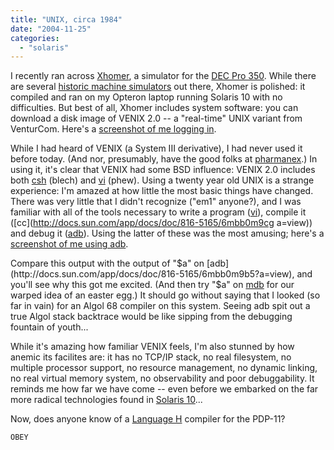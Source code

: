```yaml
---
title: "UNIX, circa 1984"
date: "2004-11-25"
categories: 
  - "solaris"
---
```


I recently ran across [Xhomer](http://xhomer.isani.org/xhomer/), a simulator for the [DEC Pro 350](http://www.vintage-computer.com/dec_pro_350.shtml). While there are several [historic machine simulators](http://www.sosresearch.org/caale/caalesimulators.html#Historic) out there, Xhomer is polished: it compiled and ran on my Opteron laptop running Solaris 10 with no difficulties. But best of all, Xhomer includes system software: you can download a disk image of VENIX 2.0 -- a "real-time" UNIX variant from VenturCom. Here's a [screenshot of me logging in](http://dtrace.org/resources/bmc/welcome.png).

While I had heard of VENIX (a System III derivative), I had never used it before today. (And nor, presumably, have the good folks at [pharmanex](http://www.fightcholesterol.com/venix/).) In using it, it's clear that VENIX had some BSD influence: VENIX 2.0 includes both [csh](http://docs.sun.com/app/docs/doc/816-5165/6mbb0m9du?a=view) (blech) and [vi](http://docs.sun.com/app/docs/doc/816-5165/6mbb0ma0u?a=view) (phew). Using a twenty year old UNIX is a strange experience: I'm amazed at how little the most basic things have changed. There was very little that I didn't recognize ("em1" anyone?), and I was familiar with all of the tools necessary to write a program ([vi](http://docs.sun.com/app/docs/doc/816-5165/6mbb0ma0u?a=view)), compile it ([cc](http://docs.sun.com/app/docs/doc/816-5165/6mbb0m9cg a=view)) and debug it ([adb](http://docs.sun.com/app/docs/doc/816-5165/6mbb0m9b5?a=view)). Using the latter of these was the most amusing; here's a [screenshot of me using adb](http://dtrace.org/resources/bmc/adb.png).

Compare this output with the output of "$a" on [adb](http://docs.sun.com/app/docs/doc/816-5165/6mbb0m9b5?a=view), and you'll see why this got me excited. (And then try "$a" on [mdb](http://docs.sun.com/app/docs/doc/816-5165/6mbb0m9lr?a=view) for our warped idea of an easter egg.) It should go without saying that I looked (so far in vain) for an Algol 68 compiler on this system. Seeing adb spit out a true Algol stack backtrace would be like sipping from the debugging fountain of youth...

While it's amazing how familiar VENIX feels, I'm also stunned by how anemic its facilites are: it has no TCP/IP stack, no real filesystem, no multiple processor support, no resource management, no dynamic linking, no real virtual memory system, no observability and poor debuggability. It reminds me how far we have come -- even before we embarked on the far more radical technologies found in [Solaris 10](http://wwws.sun.com/software/solaris/10/)...

Now, does anyone know of a [Language H](http://foldoc.doc.ic.ac.uk/foldoc/foldoc.cgi?Language+H) compiler for the PDP-11?

`OBEY`

